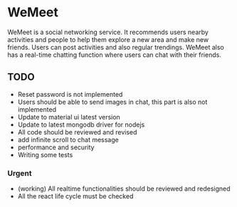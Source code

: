 # WeMeet
WeMeet is a social networking service. It recommends users nearby activities and people to help them explore a new area and make new friends. Users can post activities and also regular trendings. WeMeet also has a real-time chatting function where users can chat with their friends.

## TODO

* Reset password is not implemented
* Users should be able to send images in chat, this part is also not implemented
* Update to material ui latest version
* Update to latest mongodb driver for nodejs
* All code should be reviewed and revised
* add infinite scroll to chat message
* performance and security
* Writing some tests

### Urgent
* (working) All realtime functionalities should be reviewed and redesigned
* All the react life cycle must be checked